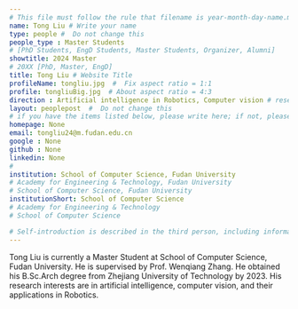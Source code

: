 ```yaml
---
# This file must follow the rule that filename is year-month-day-name.md .
name: Tong Liu # Write your name
type: people #  Do not change this
people_type : Master Students
# [PhD Students, EngD Students, Master Students, Organizer, Alumni]
showtitle: 2024 Master
# 20XX [PhD, Master, EngD]
title: Tong Liu # Website Title
profileName: tongliu.jpg  #  Fix aspect ratio = 1:1
profile: tongliuBig.jpg  # About aspect ratio = 4:3
direction : Artificial intelligence in Robotics, Computer vision # research direction
layout: peoplepost  #  Do not change this
# if you have the items listed below, please write here; if not, please write None.
homepage: None
email: tongliu24@m.fudan.edu.cn
google : None
github : None
linkedin: None
# 
institution: School of Computer Science, Fudan University
# Academy for Engineering & Technology, Fudan University
# School of Computer Science, Fudan University
institutionShort: School of Computer Science
# Academy for Engineering & Technology
# School of Computer Science

# Self-introduction is described in the third person, including information such as educational experience(B/M/P), graduation career development 
---
```


Tong Liu is currently a Master Student at  School of Computer Science, Fudan University. He is supervised by Prof. Wenqiang Zhang. He obtained his B.Sc.Arch degree from Zhejiang University of Technology by 2023. His research interests are in artificial intelligence, computer vision, and their applications in Robotics.



 


